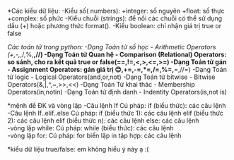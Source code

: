 *Các kiểu dữ liệu:
-Kiểu số( numbers):
+integer: số nguyên
+float: số thực
+complex: số phức
-Kiểu chuỗi (strings): để nối các chuỗi có thể sử dụng dấu (+) hoặc phương thức format().
-Kiểu boolean: chỉ nhận giá trị true or false

*Các toán tử trong python:
-Dạng Toán tử số học - Arithmetic Operators (+,-,*,/,%,**,//)
-Dạng Toán tử Quan hệ - Comparison (Relational) Operators: so sánh, cho ra kết quả true or false(==,!=,<,>,<=,>=)
-Dạng Toán tử gán - Assignment Operators: gán giá trị 😊,+=,-=,*=,/=,%=,**=,//=)
-Dạng Toán tử logic - Logical Operators(and,or,not)
-Dạng Toán tử bitwise - Bitwise Operators(&,|,^,~,>>,<<)
-Dạng Toán Tử khai thác - Membership Operators(in,notin)
-Dạng Toán tử định danh - Indentity Operators(is,not is)

*mệnh đề ĐK và vòng lặp
-Câu lệnh If
Cú pháp:
if (biểu thức):
    các câu lệnh
-Câu lệnh If..elif..else
Cú pháp:
if (biểu thức 1):
    các câu lệnh
elif (biểu thức 2):
    các câu lệnh
elif (biểu thức n):
    các câu lệnh
else:
    các câu lệnh    
-vòng lặp while:
Cú pháp:
while (biểu thức):
    các câu lệnh    
-vòng lặp for:
Cú pháp:
for biến lặp in tập hợp:
    các câu lệnh    

*kiểu dữ liệu true/false: em không hiểu ý này ạ :(    